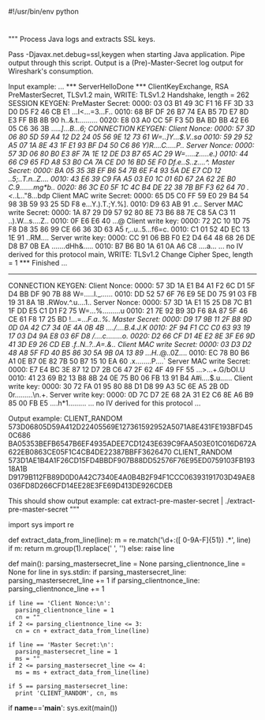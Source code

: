 #!/usr/bin/env python
#

"""
Process Java logs and extracts SSL keys.

Pass -Djavax.net.debug=ssl,keygen when starting Java application.
Pipe output through this script.
Output is a (Pre)-Master-Secret log output for Wireshark's consumption.

Input example:
...
*** ServerHelloDone
*** ClientKeyExchange, RSA PreMasterSecret, TLSv1.2
main, WRITE: TLSv1.2 Handshake, length = 262
SESSION KEYGEN:
PreMaster Secret:
0000: 03 03 B1 49 3C F1 16 FF   3D 33 D0 D5 F2 46 CB E1  ...I<...=3...F..
0010: 68 BF DF 26 B7 74 EA B5   7D E7 8D E3 FF BB 8B 90  h..&.t..........
0020: E8 03 A0 CC 5F F3 5D BA   BD BB 42 E6 05 C6 36 3B  ...._.]...B...6;
CONNECTION KEYGEN:
Client Nonce:
0000: 57 3D 06 80 5D 59 A4 12   D2 24 05 56 9E 12 73 61  W=..]Y...$.V..sa
0010: 59 29 52 A5 07 1A 8E 43   1F E1 93 BF D4 50 C6 86  Y)R....C.....P..
Server Nonce:
0000: 57 3D 06 80 B0 E3 8F 7A   1E 12 DE D3 B7 65 AC 29  W=.....z.....e.)
0010: 44 66 C9 65 FD A8 53 B0   CA 7A CE D0 16 BD 5E F0  Df.e..S..z....^.
Master Secret:
0000: BA 05 35 3B EF B6 54 7B   6E F4 93 5A DE E7 CD 12  ..5;..T.n..Z....
0010: 43 E6 39 C9 FA A5 03 E0   1C 01 6D 67 2A 62 2E B0  C.9.......mg*b..
0020: 86 3C E0 5F 1C 4C B4 DE   22 38 7B BF F3 62 64 70  .<._.L.."8...bdp
Client MAC write Secret:
0000: 65 D5 C0 FF 59 E0 29 B4   54 98 3B 59 93 25 5D F8  e...Y.).T.;Y.%].
0010: D9 63 AB 91                                        .c..
Server MAC write Secret:
0000: 1A 87 29 D9 57 92 80 8E   73 B6 88 7E C8 5A C3 11  ..).W...s....Z..
0010: 0F E6 E6 40                                        ...@
Client write key:
0000: 72 2C 10 1D 75 F8 D8 35   86 99 CE 66 36 3D 63 A5  r,..u..5...f6=c.
0010: C1 01 52 4D EC 13 1E 91                            ..RM....
Server write key:
0000: CC 91 06 BB F0 E2 D4 64   48 68 26 DE D8 B7 0B EA  .......dHh&.....
0010: B7 B6 B0 1A 61 0A A6 C8                            ....a...
... no IV derived for this protocol
main, WRITE: TLSv1.2 Change Cipher Spec, length = 1
*** Finished
...
***
CONNECTION KEYGEN:
Client Nonce:
0000: 57 3D 1A E1 B4 A1 F2 6C   D1 5F D4 BB DF 90 7B 88  W=.....l._......
0010: DD 52 57 6F 76 E9 5E D0   75 91 03 FB 19 31 8A 1B  .RWov.^.u....1..
Server Nonce:
0000: 57 3D 1A E1 15 25 D8 7C   B1 1F DD E5 C1 D1 F2 75  W=...%.........u
0010: 21 7E 92 B9 3D F6 8A 87   5F 46 CE 61 F8 17 25 BD  !...=..._F.a..%.
Master Secret:
0000: D9 17 9B 11 2F B8 9D 0D   0A 42 C7 34 0E 4A 0B 4B  ..../....B.4.J.K
0010: 2F 94 F1 CC C0 63 93 19   17 03 D4 9A E8 03 6F D8  /....c........o.
0020: D2 66 CF D1 4E E2 8E 3F   E6 9D 41 3D E9 26 CD EB  .f..N..?..A=.&..
Client MAC write Secret:
0000: 03 D3 D2 48 A8 5F FD 40   B5 86 30 5A 9B 0A 13 89  ...H._.@..0Z....
0010: EC 78 B0 B6 A1 0E B7 0E   82 7B 50 B7 15 10 EA 60  .x........P....`
Server MAC write Secret:
0000: E7 E4 BC 3E 87 12 D7 2B   C6 47 2F 62 4F 49 FF 55  ...>...+.G/bOI.U
0010: 41 23 69 B2 13 B8 8B 24   0E 75 B0 06 FB 13 91 B4  A#i....$.u......
Client write key:
0000: 30 72 FA 01 95 80 88 D1   D8 99 A3 5C 6E A5 2B 0D  0r.........\n.+.
Server write key:
0000: 0D 7C D7 2E 68 2A 31 E2   C6 8E A6 B9 85 00 FB E5  ....h*1.........
... no IV derived for this protocol
...

Output example:
CLIENT_RANDOM 573D06805D59A412D22405569E127361592952A5071A8E431FE193BFD450C686 BA05353BEFB6547B6EF4935ADEE7CD1243E639C9FAA503E01C016D672A622EB0863CE05F1C4CB4DE22387BBFF3626470
CLIENT_RANDOM 573D1AE1B4A1F26CD15FD4BBDF907B88DD52576F76E95ED0759103FB19318A1B D9179B112FB89D0D0A42C7340E4A0B4B2F94F1CCC06393191703D49AE8036FD8D266CFD14EE28E3FE69D413DE926CDEB

This should show output example:
cat extract-pre-master-secret | ./extract-pre-master-secret
"""

import sys 
import re

def extract_data_from_line(line):
  m = re.match('\d+:([ 0-9A-F]{51}) .*', line)
  if m:
    return m.group(1).replace(' ', '')
  else:
    raise line


def main():
  parsing_mastersecret_line = None
  parsing_clientnonce_line = None
  for line in sys.stdin:
    if parsing_mastersecret_line:
      parsing_mastersecret_line += 1
    if parsing_clientnonce_line:
      parsing_clientnonce_line += 1

    if line == 'Client Nonce:\n':    
      parsing_clientnonce_line = 1
      cn = ""
    if 2 <= parsing_clientnonce_line <= 3:
      cn = cn + extract_data_from_line(line)

    if line == 'Master Secret:\n':
      parsing_mastersecret_line = 1
      ms = ""
    if 2 <= parsing_mastersecret_line <= 4:
      ms = ms + extract_data_from_line(line)
    
    if 5 == parsing_mastersecret_line:
      print 'CLIENT_RANDOM', cn, ms


if __name__=='__main__':
    sys.exit(main())
